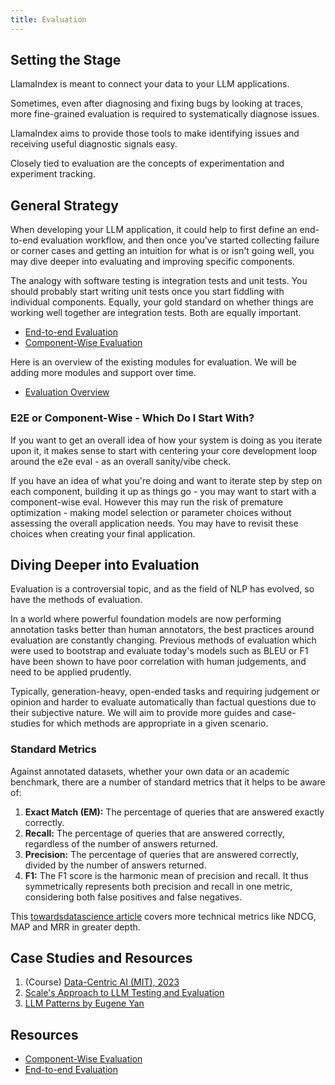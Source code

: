 ```yaml
---
title: Evaluation
---
```


## Setting the Stage

LlamaIndex is meant to connect your data to your LLM applications.

Sometimes, even after diagnosing and fixing bugs by looking at traces, more fine-grained evaluation is required to systematically diagnose issues.

LlamaIndex aims to provide those tools to make identifying issues and receiving useful diagnostic signals easy.

Closely tied to evaluation are the concepts of experimentation and experiment tracking.

## General Strategy

When developing your LLM application, it could help to first define an end-to-end evaluation workflow, and then once you've started collecting failure or corner cases and getting an intuition for what is or isn't going well, you may dive deeper into evaluating and improving specific components.

The analogy with software testing is integration tests and unit tests. You should probably start writing unit tests once you start fiddling with individual components. Equally, your gold standard on whether things are working well together are integration tests. Both are equally important.

- [End-to-end Evaluation](/python/framework/optimizing/evaluation/e2e_evaluation)
- [Component-Wise Evaluation](/python/framework/optimizing/evaluation/component_wise_evaluation)

Here is an overview of the existing modules for evaluation. We will be adding more modules and support over time.

- [Evaluation Overview](/python/framework/module_guides/evaluating)

### E2E or Component-Wise - Which Do I Start With?

If you want to get an overall idea of how your system is doing as you iterate upon it, it makes sense to start with centering your core development loop around the e2e eval - as an overall sanity/vibe check.

If you have an idea of what you're doing and want to iterate step by step on each component, building it up as things go - you may want to start with a component-wise eval. However this may run the risk of premature optimization - making model selection or parameter choices without assessing the overall application needs. You may have to revisit these choices when creating your final application.

## Diving Deeper into Evaluation

Evaluation is a controversial topic, and as the field of NLP has evolved, so have the methods of evaluation.

In a world where powerful foundation models are now performing annotation tasks better than human annotators, the best practices around evaluation are constantly changing. Previous methods of evaluation which were used to bootstrap and evaluate today's models such as BLEU or F1 have been shown to have poor correlation with human judgements, and need to be applied prudently.

Typically, generation-heavy, open-ended tasks and requiring judgement or opinion and harder to evaluate automatically than factual questions due to their subjective nature. We will aim to provide more guides and case-studies for which methods are appropriate in a given scenario.

### Standard Metrics

Against annotated datasets, whether your own data or an academic benchmark, there are a number of standard metrics that it helps to be aware of:

1. **Exact Match (EM):** The percentage of queries that are answered exactly correctly.
2. **Recall:** The percentage of queries that are answered correctly, regardless of the number of answers returned.
3. **Precision:** The percentage of queries that are answered correctly, divided by the number of answers returned.
4. **F1:** The F1 score is the harmonic mean of precision and recall. It thus symmetrically represents both precision and recall in one metric, considering both false positives and false negatives.

This [towardsdatascience article](https://towardsdatascience.com/ranking-evaluation-metrics-for-recommender-systems-263d0a66ef54) covers more technical metrics like NDCG, MAP and MRR in greater depth.

## Case Studies and Resources

1. (Course) [Data-Centric AI (MIT), 2023](https://www.youtube.com/playlist?list=PLnSYPjg2dHQKdig0vVbN-ZnEU0yNJ1mo5)
2. [Scale's Approach to LLM Testing and Evaluation](https://scale.com/llm-test-evaluation)
3. [LLM Patterns by Eugene Yan](https://eugeneyan.com/writing/llm-patterns/)

## Resources

- [Component-Wise Evaluation](/python/framework/optimizing/evaluation/component_wise_evaluation)
- [End-to-end Evaluation](/python/framework/optimizing/evaluation/e2e_evaluation)
